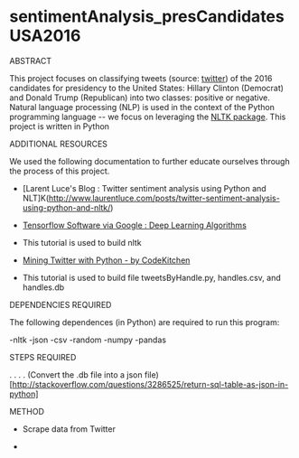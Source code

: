 # sentimentAnalysis_presCandidatesUSA2016

ABSTRACT

This project focuses on classifying tweets (source: [twitter](https://twitter.com)) of the 2016 candidates for presidency to the United States: Hillary Clinton (Democrat) and Donald Trump (Republican) into two classes: positive or negative. Natural language processing (NLP) is used in the context of the Python programming language -- we focus on leveraging the [NLTK package](http://www.nltk.org/). 
This project is written in Python

ADDITIONAL RESOURCES

We used the following documentation to further educate ourselves through the process of this project.


 - [Larent Luce's Blog : Twitter sentiment analysis using Python and NLT]K(http://www.laurentluce.com/posts/twitter-sentiment-analysis-using-python-and-nltk/)

 - [Tensorflow Software via Google : Deep Learning Algorithms](https://www.tensorflow.org/)

  - This tutorial is used to build nltk

 - [Mining Twitter with Python - by CodeKitchen](http://web.mit.edu/aizhan/www/twitter_api_workshop/#/)

  - This tutorial is used to build file tweetsByHandle.py, handles.csv, and handles.db

DEPENDENCIES REQUIRED

The following dependences (in Python) are required to run this program:

-nltk 
-json
-csv
-random
-numpy
-pandas

STEPS REQUIRED

.
.
.
.
(Convert the .db file into a json file)[http://stackoverflow.com/questions/3286525/return-sql-table-as-json-in-python]


METHOD

 - Scrape data from Twitter

 - 

